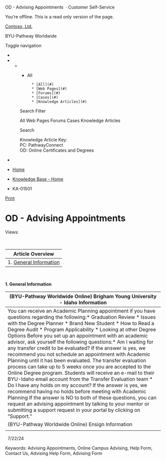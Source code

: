 





 
 OD \- Advising Appointments
  · Customer Self\-Service













You’re offline. This is a read only version of the page.






[Contoso, Ltd.](~/ "Contoso, Ltd.")


BYU\-Pathway Worldwide




Toggle navigation







* 
* + - All
		
		
			* [All](#)
			* [Web Pages](#)
			* [Forums](#)
			* [Cases](#)
			* [Knowledge Articles](#)
	
	Search Filter
	
	All
	Web Pages
	Forums
	Cases
	Knowledge Articles
	
	
	 Search
	 
	
	
	
	
	
	
	
	
	Knowledge Article Key:  
	PC: PathwayConnect  
	OD: Online Certificates and Degrees
* 















* [Home](/)
* [Knowledge Base \- Home](/knowledgebase/)
* KA\-01501






 [Print](javascript:window.print())



OD \- Advising Appointments
===========================














Views: 



 

| Article Overview |
| --- |
| 1. [General Information](#General_Information) |


 
  
**1\. General Information**


| (BYU\-Pathway Worldwide Online) Brigham Young University \- Idaho Information |
| --- |
| You can receive an Academic Planning appointment if you have questions regarding the following:* Graduation Review * Issues with the Degree Planner * Brand New Student * How to Read a Degree Audit * Program Applicability * Looking at other Degree Options  Before you set up an appointment with an academic advisor, ask yourself the following questions:* Am I waiting for any transfer credit to be evaluated? If the answer is yes, we recommend you not schedule an appointment with Academic Planning until it has been evaluated. The transfer evaluation process can take up to 5 weeks once you are accepted to the Online Degree program. Students will receive an e\-mail to their BYU\-Idaho email account from the Transfer Evaluation team * Do I have any holds on my account? If the answer is yes, we recommend having no holds before meeting with Academic Planning  If the answer is NO to both of these questions, you can request an advising appointment by talking to your mentor or submitting a support request in your portal by clicking on “Support.” |
| (BYU\-Pathway Worldwide Online) Ensign Information |
|  |


 
7/22/24





Keywords: Advising Appointments, Online Campus Advising, Help Form, Contact Us, Advising Help Form, Advising Form
































